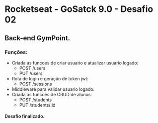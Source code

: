# Rocketseat - GoSatck 9.0 - Desafio 02

## Back-end GymPoint.

### Funções:
* Criada as funçoes de criar usuario e atualizar usuario logado:
  + POST /users
  + PUT /users
* Rota de login e geração de token jwt:
  + POST /sessions
* Middleware para validar usuario logado.
* Criada as funcoes de CRUD de alunos:
  + POST /students
  + PUT /students/:id

#### Desafio finalizado.
